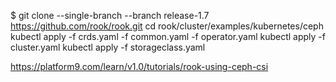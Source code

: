 $ git clone --single-branch --branch release-1.7 https://github.com/rook/rook.git
cd rook/cluster/examples/kubernetes/ceph
kubectl apply -f crds.yaml -f common.yaml -f operator.yaml
kubectl apply -f cluster.yaml
kubectl apply -f storageclass.yaml

https://platform9.com/learn/v1.0/tutorials/rook-using-ceph-csi